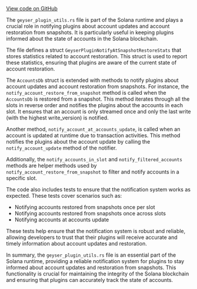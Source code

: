 [View code on GitHub](https://github.com/solana-labs/solana/tree/master/na/runtime/src/accounts_db)

The `geyser_plugin_utils.rs` file is part of the Solana runtime and plays a crucial role in notifying plugins about account updates and account restoration from snapshots. It is particularly useful in keeping plugins informed about the state of accounts in the Solana blockchain.

The file defines a struct `GeyserPluginNotifyAtSnapshotRestoreStats` that stores statistics related to account restoration. This struct is used to report these statistics, ensuring that plugins are aware of the current state of account restoration.

The `AccountsDb` struct is extended with methods to notify plugins about account updates and account restoration from snapshots. For instance, the `notify_account_restore_from_snapshot` method is called when the `AccountsDb` is restored from a snapshot. This method iterates through all the slots in reverse order and notifies the plugins about the accounts in each slot. It ensures that an account is only streamed once and only the last write (with the highest write_version) is notified.

Another method, `notify_account_at_accounts_update`, is called when an account is updated at runtime due to transaction activities. This method notifies the plugins about the account update by calling the `notify_account_update` method of the notifier.

Additionally, the `notify_accounts_in_slot` and `notify_filtered_accounts` methods are helper methods used by `notify_account_restore_from_snapshot` to filter and notify accounts in a specific slot.

The code also includes tests to ensure that the notification system works as expected. These tests cover scenarios such as:

- Notifying accounts restored from snapshots once per slot
- Notifying accounts restored from snapshots once across slots
- Notifying accounts at accounts update

These tests help ensure that the notification system is robust and reliable, allowing developers to trust that their plugins will receive accurate and timely information about account updates and restoration.

In summary, the `geyser_plugin_utils.rs` file is an essential part of the Solana runtime, providing a reliable notification system for plugins to stay informed about account updates and restoration from snapshots. This functionality is crucial for maintaining the integrity of the Solana blockchain and ensuring that plugins can accurately track the state of accounts.
